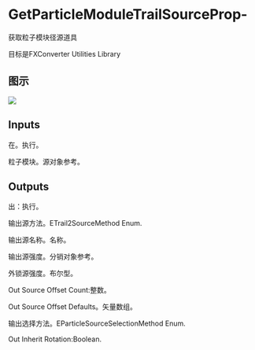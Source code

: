 # GetParticleModuleTrailSourceProp-

获取粒子模块径源道具

目标是FXConverter Utilities Library

## 图示

![]($-20221218-19025985.png)

## Inputs

在。执行。

粒子模块。源对象参考。  

## Outputs

出：执行。

输出源方法。ETrail2SourceMethod Enum.

输出源名称。名称。

输出源强度。分销对象参考。

外锁源强度。布尔型。

Out Source Offset Count:整数。

Out Source Offset Defaults。矢量数组。

输出选择方法。EParticleSourceSelectionMethod Enum.

Out Inherit Rotation:Boolean.
